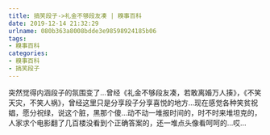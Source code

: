 ```yaml
---
title: 搞笑段子->礼金不够段友凑 | 糗事百科
date: 2019-12-14 21:32:29
urlname: 080b363a8008bdde3e98598924185b06
tags: 
- 糗事百科
categories:
- 糗事百科
- 搞笑段子
---
```

突然觉得内涵段子的氛围变了…曾经《礼金不够段友凑，若敢离婚万人揍》，《不笑天灾，不笑人祸》，曾经这里只是分享段子分享喜悦的地方…现在感觉各种笑贫祝娼，愿分祝绿，说这个脏，黑那个傻…动不动一堆报时间的，时不时来堆坦克的，人家求个电影翻了几百楼没看到个正确答案的，还一堆点头像看呵呵的…哎…


